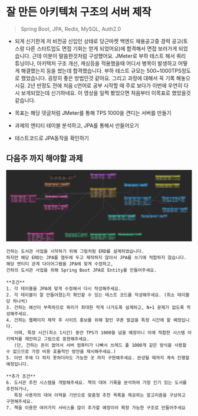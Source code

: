 
# 잘 만든 아키텍처 구조의 서버 제작

> Spring Boot, JPA, Redis, MySQL, Auth2.0

- 되게 신기한게 저 비전공 신입인 상태로 당근마켓 백엔드 채용공고중 경력 공고(토스랑 다른 스타트업도 면접 기회는 얻게 되었어요)에 합격해서 면접 보러가게 되었습니다. 근데 이분이 말씀한것처럼 구성했어요. JMeter로 부하 테스트 해서 쿼리 튜닝이나, 아키텍처 구조 개선, 캐싱등을 적용했을때 어디서 병목이 발생하고 어떻게 해결했는지 등을 썼는데 합격했습니다. 부하 테스트 규모는 500~1000TPS정도로 했었습니다. 굉장히 좋은 방법인것 같아요. 그리고 과정에 대해서 꼭 기록 해놓으시길. 2년 반정도 전에 처음 c언어로 공부 시작할 때 주로 보다가 이번에 우연히 다시 보게되었는데 신기하네요. 이 영상을 일찍 봤었으면 처음부터 이목표로 했었을것 같습니다.

- 목표는 해당 댓글처럼 JMeter를 통해 TPS 1000을 견디는 서버를 만들기

- 과제의 엔티티 테이블 분석하고, JPA를 통해서 만들어오기

- 테스트코드로 JPA동작을 확인하기

## 다음주 까지 해야할 과제
![week5](images/Week5.png)
```plaintext
건하는 도서관 사업을 시작하기 위해 그림처럼 ERD를 설계하였습니다.  
하지만 해당 ERD는 JPA를 염두에 두고 제작하지 않아서 JPA를 쓰기에 적합하지 않습니다.  
해당 엔티티 관계 다이어그램을 JPA에 맞게 수정하고,  
건하의 도서관 사업을 위해 Spring Boot JPA로 Entity를 만들어주세요.

**조건**  
1. 각 테이블을 JPA에 맞게 수정해서 다시 작성해주세요.  
2. 각 테이블이 잘 만들어졌는지 확인할 수 있는 테스트 코드를 작성해주세요. (최소 테이블당 하나씩)  
3. 건하는 예산이 부족하므로 쿼리가 최대한 적게 나가도록 설계하고, N+1 문제가 없도록 작성해주세요.  
4. 건하는 웹페이지 제작 후 사이트 홍보를 위해 할인 쿠폰 발급을 특정 시간에 할 예정입니다.  
   이때, 특정 시간(최소 1시간) 동안 TPS가 1000을 넘을 예정이니 이에 적합한 시스템 아키텍처를 제안하고 그림으로 표현해주세요.  
   (단, 건하는 돈이 없어서 서버 컴퓨터가 나빠서 쓰레드 풀 1000개 같은 방식을 사용할 수 없으므로 가장 비용 효율적인 방안을 제시해주세요.)  
5. 이번 주에 다 하지 못하더라도 가능한 곳 까지 구현해주세요. 완성될 때까지 계속 진행할 예정입니다.

**추가 조건**  
6. 도서관 추천 시스템을 개발해주세요. 책의 대여 기록을 분석하여 가장 인기 있는 도서를 추천하거나,  
   특정 사용자의 대여 이력을 기반으로 맞춤형 추천 목록을 제공하는 알고리즘을 구상하고 구현해주세요.
7. 책을 이용한 여러가지 서비스를 많이 추가할 예정이라 확장 가능한 구조로 만들어주세요

```